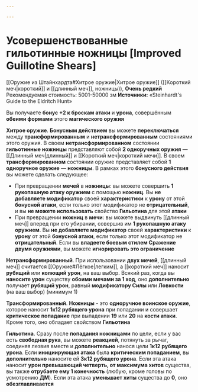 ```yaml
---

---
```

# Усовершенствованные гильотинные ножницы [Improved Guillotine Shears]

[[Оружие из Штайнхардта#Хитрое оружие|Хитрое оружие]] ([[Короткий меч|короткий]] и [[длинный меч]], ножницы)), **Очень редкий**
Рекомендуемая стоимость: 5001-50000 зм
**Источники:** «Steinhardt's Guide to the Eldritch Hunt»

Вы получаете **бонус +2 к броскам атаки** и **урона**, совершённым **обеими формами** этого **магического оружия**

**Хитрое оружие**. **Бонусным действием** вы можете **переключаться** между **трансформированным** и **нетрансформированным** состояниями этого оружия. В своем **нетрансформированном** состоянии **гильотинные ножницы** представляют собой **2 одноручных оружия** — [[Длинный меч|длинный]] и [[Короткий меч|короткий мечи]]. В своем **трансформированном** состоянии оружие представляет собой **1 одноручное оружие** — **ножницы**. В рамках этого **бонусного действия** вы можете сделать следующее: 

- При превращении **мечей** в **ножницы**: вы можете совершить **1 рукопашную атаку оружием** с помощью **ножниц**. Вы **не добавляете модификатор** своей **характеристики** к **урону** от этой **бонусной атаки**, если только этот модификатор не **отрицательный**, и вы **не можете использовать** свойство **Гильотина** для этой **атаки**
- При превращении **ножниц** в **мечи**: вы можете выдвинуть [[длинный меч]] вперед при его убирании, совершив им **1 рукопашную атаку оружием**. Вы **не добавляете модификатор** своей **характеристики** к **урону** от этой **бонусной атаки**, если только этот модификатор не **отрицательный**. Если вы **владеете боевым стилем Сражение двумя оружиями**, вы можете **игнорировать это ограничение**

**Нетрансформированный**. При использовании **двух мечей**, [[длинный меч]] считается [[Оружие#Лёгкое|легким]], а [[короткий меч]] наносит **рубящий** или **колющий урон**, на ваш выбор. Всякий раз, когда вы **наносите урон** существу **обоими мечами за 1 ход**, оно **дополнительно** получает **рубящий урон**, равный **модификатору Силы** или **Ловкости** (на ваш выбор) (минимум 1)

**Трансформированный**. **Ножницы** - это **одноручное воинское оружие**, которое наносит **1к12 рубящего урона** при попадании и совершает **критическое попадание** при выпадении **19** или **20** на **кости атаки**. Кроме того, оно обладает свойством **Гильотина**

**Гильотина**. Сразу после **попадания ножницами** по цели, если у вас есть **свободная рука**, вы можете **реакцией**, потянуть за рычаг, соединяя лезвия вместе и **дополнительно** нанося цели **1к12 рубящего урона**. Если **инициирующая атака** была **критическим попаданием**, вы **дополнительно** наносите ей **3к12 рубящего урона**. Если эта атака наносит **урон превышающий четверть, от максимума хитов** существа, вы также **отрубаете ему 1 конечность** (любую, кроме головы по усмотрению **ДМ**). Если эта атака **уменьшает хиты** существа до **0**, оно **обезглавливается**